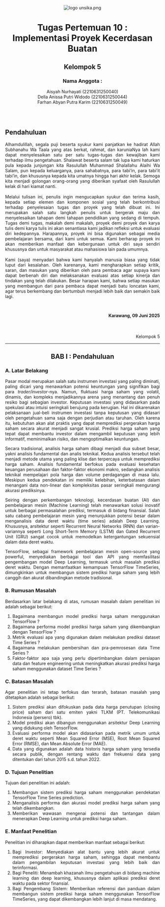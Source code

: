 
<div align='center'>
<img src='https://blogger.googleusercontent.com/img/b/R29vZ2xl/AVvXsEji8e19TWkWr_nRiO6vbzRG2_sXrXJjTEwZVvolrPdBcjRuiKCaThOoCPTE74uM0FqXy9yyWLRiHs3K9-7xARsgmUKtncy1XuITwbihAryixdiX1yzCR03KHC2ZkOViB-fQCUmnoCLpN26VTsQrVCuacGQwOUZ3fGXqSrhrZ4Cw84aiFh0TtCsw5HgH5fK2/s299/log-unsika.png' alt='logo unsika.png'>

<h1>
  Tugas Pertemuan 10 : <br>
  Implementasi Proyek Kecerdasan Buatan
</h1>
<h2>
  Kelompok 5
</h2>
<h3>
  Nama Anggota : <br>
</h3>
<p>
  Aisyah Nurhayati  (2210631250040) <br>
  Della Anissa Putri Widodo  (2210631250044) <br> 
  Farhan Abyan Putra Karim  (2210631250049) <br>
</p>
</div>
<br><br>
<h2>
  Pendahuluan
</h2>
<div align='justify'>
  <p>
  Alhamdulillah, segala puji beserta syukur kami panjatkan ke hadirat Allah Subhanahu Wa Taala yang atas berkat, rahmat, dan karuniaNya lah kami dapat menyelesaikan satu per satu tugas-tugas dan kewajiban kami terhadap ilmu pengetahuan. Shalawat beserta salam tak lupa kami haturkan pula kepada junjungan kita Rasulullah Muhammad Shalallahu Alaihi Wa Salam, pun kepada keluarganya, para sahabatnya, para tabi’in, para tabi’it tabi’in, dan khususnya kepada kita umatnya hingga hari akhir kelak. Semoga kita menjadi golongan orang-orang yang diberikan syafaat oleh Rasulullah kelak di hari kiamat nanti.
<br><br>
  Melalui tulisan ini, penulis ingin mengucapkan syukur dan terima kasih, kepada setiap elemen dan komponen sosial yang telah berkontribusi terhadap penyelesaian tugas dan proyek yang telah dibuat ini. Ini merupakan salah satu langkah penulis untuk bergerak maju dan menyelesaikan tahapan demi tahapan pendidikan yang sedang di tempuh. Tugas demi tugas, makalah demi makalah, proyek demi proyek dan karya tulis demi karya tulis ini akan senantiasa kami jadikan refleksi untuk evaluasi diri kedepannya. Harapannya, proyek ini bisa digunakan sebagai media pembelajaran bersama, dari kami untuk semua. Kami berharap proyek ini akan memberikan manfaat dan kebergunaan untuk diri saya sendiri khususnya dan untuk masyarakat atau mahasiswa lain pada umumnya.
<br><br>
  Kami (saya) menyadari bahwa kami hanyalah manusia biasa yang tidak luput dari kesalahan. Oleh karenanya, kami mengharapkan setiap kritik, saran, dan masukan yang diberikan oleh para pembaca agar supaya kami dapat berbenah diri dan melaksanakan evaluasi atas setiap kinerja dan tindakan yang telah dilakukan. Besar harapan kami, bahwa setiap masukan yang membangun dari para pembaca dapat menjadi batu loncatan kami, agar terus berkembang dan bertumbuh menjadi lebih baik dan semakin baik lagi.
  </p>
</div>


<br>
<div align='right'>
  <p>
    <b>Karawang, 09 Juni 2025</b>
    <br>
    <br>
    <br>
    <br>
    Kelompok 5
  </p>
</div>

---

<div align='center'>
  <h2>
    BAB I : Pendahuluan
  </h2>
</div>
<div align='justify'>
  <h3>
    A. Latar Belakang
  </h3>
  <p>
    Pasar modal merupakan salah satu instrumen investasi yang paling diminati, paling dicari yang menawarkan potensi keuntungan yang signifikan bagi para <i>trader/investor</i>-nya. Namun, fluktuasi harga saham yang volatil, dinamis, dan kompleks menjadikannya arena yang menantang dan penuh resiko bagi sebagian investor. Keputusan investasi yang didasarkan pada spekulasi atau intuisi seringkali berujung pada kerugian. Hal ini dikarenakan pelaksanaan jual-beli instrumen investasi tanpa keputusan yang didasari oleh pengetahuan sama saja dengan perjudian atau taruhan. Oleh karena itu, kebutuhan akan alat praktis yang dapat memprediksi pergerakan harga saham secara akurat menjadi sangat krusial. Prediksi harga saham yang tepat dapat membantu investor dalam mengambil keputusan yang lebih informatif, meminimalkan risiko, dan mengoptimalkan keuntungan.

  Secara tradisional, analisis harga saham dibagi menjadi dua subset besar, yakni analisis fundamental dan analis teknikal. Kedua analisis tersebut telah menjadi metode utama yang paling klise dan terpercaya untuk memprediksi harga saham. Analisis fundamental berfokus pada evaluasi kesehatan keuangan perusahaan dan faktor-faktor ekonomi makro, sedangkan analisis teknikal mempelajari pola harga dan volume perdagangan di masa lalu. Meskipun kedua pendekatan ini memiliki kelebihan, keterbatasan dalam menangani data non-linear dan kompleksitas pasar seringkali mengurangi akurasi prediksinya.

  Seiring dengan perkembangan teknologi, kecerdasan buatan (AI) dan pembelajaran mesin (Machine Learning) telah menawarkan solusi inovatif untuk berbagai permasalahan prediksi, termasuk di bidang finansial. Salah satu cabang pembelajaran mesin yang menunjukkan potensi besar dalam menganalisis data deret waktu (time series) adalah Deep Learning. Khususnya, arsitektur seperti Recurrent Neural Networks (RNN) dan varian-variannya seperti Long Short-Term Memory (LSTM) dan Gated Recurrent Unit (GRU) sangat cocok untuk memodelkan ketergantungan sekuensial dalam data deret waktu.

TensorFlow, sebagai framework pembelajaran mesin open-source yang powerful, menyediakan berbagai tool dan API yang memfasilitasi pengembangan model Deep Learning, termasuk untuk masalah prediksi deret waktu. Dengan memanfaatkan kemampuan TensorFlow TimeSeries, dimungkinkan untuk membangun sistem prediksi harga saham yang lebih canggih dan akurat dibandingkan metode tradisional.
  </p>
   <h3>
    B. Rumusan Masalah
  </h3>
  <p>
    Berdasarkan latar belakang di atas, rumusan masalah dalam penelitian ini adalah sebagai berikut:

  1. Bagaimana membangun model prediksi harga saham menggunakan TensorFlow ?
  2. Bagaimana performa model prediksi harga saham yang dikembangkan dengan TensorFlow ?
  3. Metrik evaluasi apa yang digunakan dalam melakukan prediksi dataset Time Series ?
  4. Bagaimana melakukan pembersihan dan pra-pemrosesan data Time Series ?
  5. Faktor-faktor apa saja yang perlu dipertimbangkan dalam persiapan data dan feature engineering untuk meningkatkan akurasi prediksi harga saham menggunakan dataset Time Series ?
  </p>
  <h3>
    C. Batasan Masalah
  </h3>
  <p>
    Agar penelitian ini tetap terfokus dan terarah, batasan masalah yang ditetapkan adalah sebagai berikut:

  1. Sistem prediksi akan difokuskan pada data harga penutupan (closing price) saham dari satu emiten yakni TLKM (PT. Telekomunikasi Indonesia (persero) tbk).
  2. Model prediksi akan dibangun menggunakan arsitektur Deep Learning yang didukung oleh TensorFlow.
  3. Evaluasi performa model akan didasarkan pada metrik umum untuk deret waktu seperti Mean Squared Error (MSE), Root Mean Squared Error (RMSE), dan Mean Absolute Error (MAE).
  4. Data yang digunakan adalah data historis harga saham yang tersedia secara publik, dengan rentang waktu dan frekuensi data yang ditentukan dari tahun 2015 s.d. tahun 2022.
  </p>
  <h3>
    D. Tujuan Penelitian
  </h3>
  <p>
    Tujuan dari penelitian ini adalah:

  1. Membangun sistem prediksi harga saham menggunakan pendekatan TensorFlow Time Series prediction.
  2. Menganalisis performa dan akurasi model prediksi harga saham yang telah dikembangkan.
  3. Memberikan wawasan mengenai potensi dan tantangan dalam menerapkan Deep Learning untuk prediksi harga saham.
  </p>
  <h3>
    E. Manfaat Penelitian
  </h3>
  <p>
    Penelitian ini diharapkan dapat memberikan manfaat sebagai berikut:

  1. Bagi Investor: Menyediakan alat bantu yang lebih akurat untuk memprediksi pergerakan harga saham, sehingga dapat membantu dalam pengambilan keputusan investasi yang lebih baik dan terinformasi.
  2. Bagi Peneliti: Menambah khazanah ilmu pengetahuan di bidang machine learning dan deep learning, khususnya dalam aplikasi prediksi deret waktu pada sektor finansial.
  3. Bagi Pengembang Sistem: Memberikan referensi dan panduan dalam membangun sistem prediksi harga saham menggunakan TensorFlow TimeSeries, yang dapat dikembangkan lebih lanjut di masa mendatang.
  </p>
</div>
